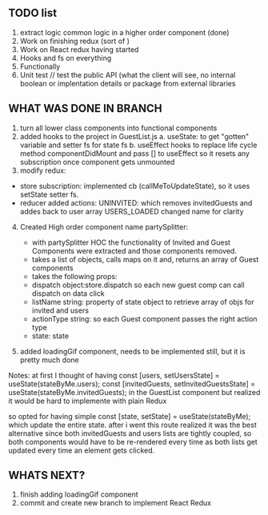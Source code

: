 ## TODO list
1. extract logic common logic in a higher order component (done)
2. Work on finishing redux (sort of )
3. Work on React redux having started
4. Hooks and fs on everything
5. Functionally
6. Unit test // test the public API (what the client will see, no internal boolean or implentation details or package from external libraries

## WHAT WAS DONE IN BRANCH
1. turn all lower class components into functional components
2. added hooks to the project in GuestList.js
  a. useState: to get "gotten" variable and setter fs for state fs
  b. useEffect hooks to replace life cycle method componentDidMount and pass [] to useEffect
  so it resets any subscription once component gets unmounted
3.  modify redux:
  - store subscription: implemented cb (callMeToUpdateState), so it uses setState setter fs.
  - reducer added actions:
    UNINVITED: which removes invitedGuests and addes back to user array
    USERS_LOADED changed name for clarity
4. Created High order component name partySplitter:
   - with partySplitter HOC the functionality of Invited and Guest Components were extracted and those components removed.
   - takes a list of objects, calls maps on it and, returns an array of Guest components
   - takes the following props:
    - dispatch object:store.dispatch so each new guest comp can call dispatch on data click
    - listName string: property of state object to retrieve array of objs for invited and users
    - actionType string: so each Guest component passes the right action type
    - state: state

  5. added loadingGif component, needs to be implemented still, but it is pretty much done

  Notes:
  at first I thought of having
    const [users, setUsersState] = useState(stateByMe.users);
    const [invitedGuests, setInvitedGuestsState] = useState(stateByMe.invitedGuests);
  in the GuestList component but realized it would be hard to implemente with plain Redux

  so opted for having simple  const [state, setState] = useState(stateByMe); which update the entire state. after i went this route realized it was the best alternative since
  both invitedGuests and users lists are tightly coupled, so both components would have to be re-rendered every time as both lists get updated every time an element gets clicked.

## WHATS NEXT?
 1. finish adding loadingGif component
 2. commit and create new branch to implement React Redux
